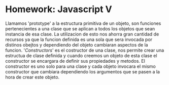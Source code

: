 # Homework: Javascript V

Llamamos 'prototype' a la estructura primitiva de un objeto, son funciones pertenecientes a una clase que se aplican a 
todos los objetos que sean instancia de esa clase. La utilizacion de esto nos ahorra gran cantidad de recursos ya que la 
funcion definida es una sola que sera invocada por distinos obejtos y dependiendo del objeto cambiaran aspectos de la funcion.
'_Constructors_' es el costructor de una clase, nos permite crear una estructua de clase definida y cuando creemos un objeto 
de esta clase el constructor se encargara de definir sus propiedades y metodos. El constructor es uno solo para una clase y 
cada objeto invocara el mismo constructor que cambiara dependiendo los argumentos que se pasen a la hora de crear este objeto.